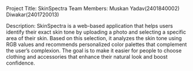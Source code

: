 Project Title: SkinSpectra
Team Members: Muskan Yadav(2401840002)
              Diwakar(2401720013)

Description:
SkinSpectra is a web-based application that helps users identify their exact skin tone by uploading a photo and selecting a specific area of their skin. Based on this   selection, it analyzes the skin tone using RGB values and recommends personalized color palettes that complement the user’s complexion. The goal is to make it easier for people to choose clothing and accessories that enhance their natural look and boost confidence.

